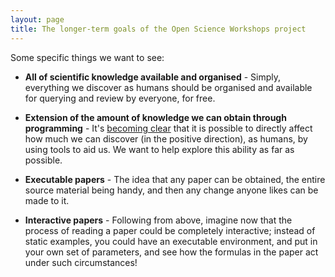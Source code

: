 ```yaml
---
layout: page
title: The longer-term goals of the Open Science Workshops project
---
```


Some specific things we want to see:

 * __All of scientific knowledge available and organised__ - Simply,
    everything we discover as humans should be organised and available for
    querying and review by everyone, for free.

 * __Extension of the amount of knowledge we can obtain through programming__ - It's
    [becoming clear](http://michaelnielsen.org/blog/reinventing-discovery/) that it is possible to directly affect how much we can
    discover (in the positive direction), as humans, by using tools to aid us.
    We want to help explore this ability as far as possible.

 * __Executable papers__ - The idea that any paper can be obtained, the entire
    source material being handy, and then any change anyone likes can be made
    to it.
 
 * __Interactive papers__ - Following from above, imagine now that the process
    of reading a paper could be completely interactive; instead of static
    examples, you could have an executable environment, and put in your own set
    of parameters, and see how the formulas in the paper act under such
    circumstances! 

